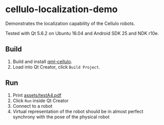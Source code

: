 cellulo-localization-demo
=========================

Demonstrates the localization capability of the Cellulo robots.

Tested with Qt 5.6.2 on Ubuntu 16.04 and Android SDK 25 and NDK r10e.

Build
-----

1. Build and install [qml-cellulo](../../).
1. Load into Qt Creator, click `Build Project`.

Run
---

1. Print [assets/testA4.pdf](assets/testA4.pdf)
1. Click `Run` inside Qt Creator
1. Connect to a robot
1. Virtual representation of the robot should be in almost perfect synchrony with the pose of the physical robot
